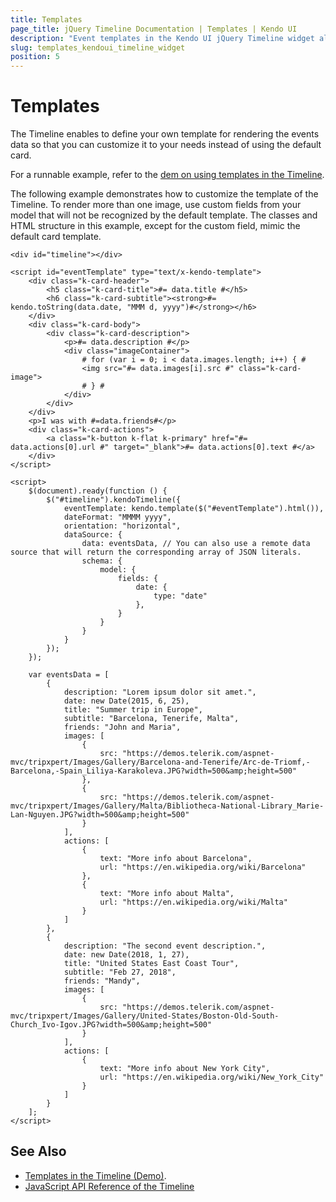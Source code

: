 ```yaml
---
title: Templates
page_title: jQuery Timeline Documentation | Templates | Kendo UI
description: "Event templates in the Kendo UI jQuery Timeline widget allow you to customize the appearance of the cards."
slug: templates_kendoui_timeline_widget
position: 5
---
```


# Templates

The Timeline enables to define your own template for rendering the events data so that you can customize it to your needs instead of using the default card.

For a runnable example, refer to the [dem on using templates in the Timeline](https://demos.telerik.com/kendo-ui/timeline/templates).

The following example demonstrates how to customize the template of the Timeline. To render more than one image, use custom fields from your model that will not be recognized by the default template. The classes and HTML structure in this example, except for the custom field, mimic the default card template.

```
<div id="timeline"></div>

<script id="eventTemplate" type="text/x-kendo-template">
    <div class="k-card-header">
        <h5 class="k-card-title">#= data.title #</h5>
        <h6 class="k-card-subtitle"><strong>#= kendo.toString(data.date, "MMM d, yyyy")#</strong></h6>
    </div>
    <div class="k-card-body">
        <div class="k-card-description">
            <p>#= data.description #</p>
            <div class="imageContainer">
                # for (var i = 0; i < data.images.length; i++) { #
                <img src="#= data.images[i].src #" class="k-card-image">
                # } #
            </div>
        </div>
    </div>
    <p>I was with #=data.friends#</p>
    <div class="k-card-actions">
        <a class="k-button k-flat k-primary" href="#= data.actions[0].url #" target="_blank">#= data.actions[0].text #</a>
    </div>
</script>

<script>
    $(document).ready(function () {
        $("#timeline").kendoTimeline({
            eventTemplate: kendo.template($("#eventTemplate").html()),
            dateFormat: "MMMM yyyy",
            orientation: "horizontal",
            dataSource: {
                data: eventsData, // You can also use a remote data source that will return the corresponding array of JSON literals.
                schema: {
                    model: {
                        fields: {
                            date: {
                                type: "date"
                            },
                        }
                    }
                }
            }
        });
    });

    var eventsData = [
        {
            description: "Lorem ipsum dolor sit amet.",
            date: new Date(2015, 6, 25),
            title: "Summer trip in Europe",
            subtitle: "Barcelona, Tenerife, Malta",
            friends: "John and Maria",
            images: [
                {
                    src: "https://demos.telerik.com/aspnet-mvc/tripxpert/Images/Gallery/Barcelona-and-Tenerife/Arc-de-Triomf,-Barcelona,-Spain_Liliya-Karakoleva.JPG?width=500&amp;height=500"
                },
                {
                    src: "https://demos.telerik.com/aspnet-mvc/tripxpert/Images/Gallery/Malta/Bibliotheca-National-Library_Marie-Lan-Nguyen.JPG?width=500&amp;height=500"
                }
            ],
            actions: [
                {
                    text: "More info about Barcelona",
                    url: "https://en.wikipedia.org/wiki/Barcelona"
                },
                {
                    text: "More info about Malta",
                    url: "https://en.wikipedia.org/wiki/Malta"
                }
            ]
        },
        {
            description: "The second event description.",
            date: new Date(2018, 1, 27),
            title: "United States East Coast Tour",
            subtitle: "Feb 27, 2018",
            friends: "Mandy",
            images: [
                {
                    src: "https://demos.telerik.com/aspnet-mvc/tripxpert/Images/Gallery/United-States/Boston-Old-South-Church_Ivo-Igov.JPG?width=500&amp;height=500"
                }
            ],
            actions: [
                {
                    text: "More info about New York City",
                    url: "https://en.wikipedia.org/wiki/New_York_City"
                }
            ]
        }
    ];
</script>
```

## See Also

* [Templates in the Timeline (Demo)](https://demos.telerik.com/kendo-ui/timeline/templates).
* [JavaScript API Reference of the Timeline](/api/javascript/ui/timeline)

